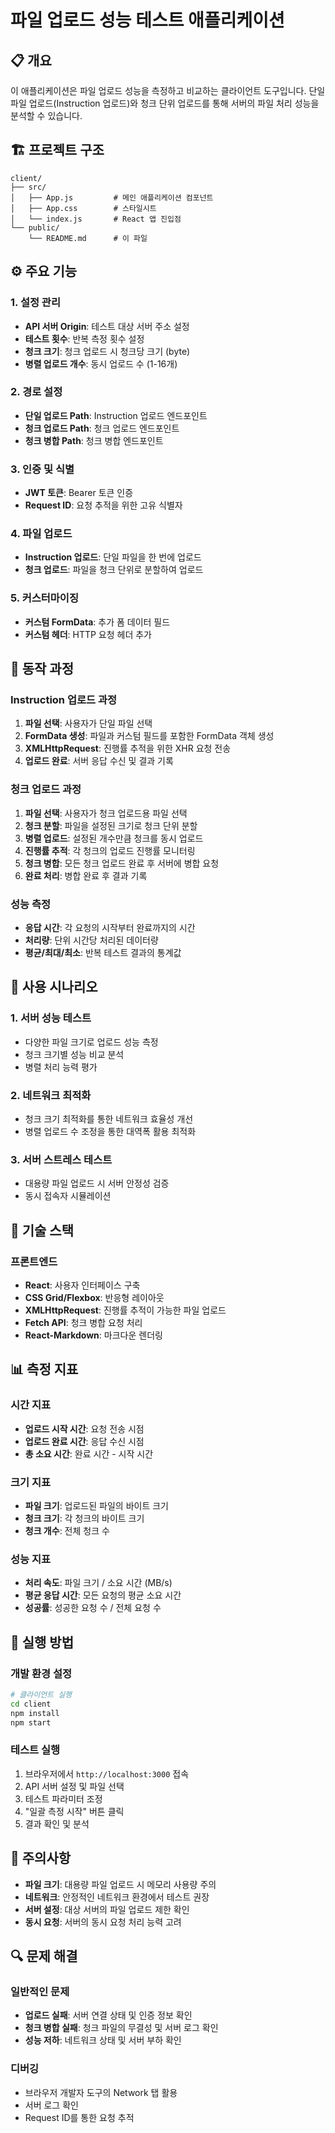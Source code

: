 # 파일 업로드 성능 테스트 애플리케이션

## 📋 개요

이 애플리케이션은 파일 업로드 성능을 측정하고 비교하는 클라이언트 도구입니다. 단일 파일 업로드(Instruction 업로드)와 청크 단위 업로드를 통해 서버의 파일 처리 성능을 분석할 수 있습니다.

## 🏗️ 프로젝트 구조

```
client/
├── src/
│   ├── App.js         # 메인 애플리케이션 컴포넌트
│   ├── App.css        # 스타일시트
│   └── index.js       # React 앱 진입점
└── public/
    └── README.md      # 이 파일
```

## ⚙️ 주요 기능

### 1. 설정 관리
- **API 서버 Origin**: 테스트 대상 서버 주소 설정
- **테스트 횟수**: 반복 측정 횟수 설정
- **청크 크기**: 청크 업로드 시 청크당 크기 (byte)
- **병렬 업로드 개수**: 동시 업로드 수 (1-16개)

### 2. 경로 설정
- **단일 업로드 Path**: Instruction 업로드 엔드포인트
- **청크 업로드 Path**: 청크 업로드 엔드포인트
- **청크 병합 Path**: 청크 병합 엔드포인트

### 3. 인증 및 식별
- **JWT 토큰**: Bearer 토큰 인증
- **Request ID**: 요청 추적을 위한 고유 식별자

### 4. 파일 업로드
- **Instruction 업로드**: 단일 파일을 한 번에 업로드
- **청크 업로드**: 파일을 청크 단위로 분할하여 업로드

### 5. 커스터마이징
- **커스텀 FormData**: 추가 폼 데이터 필드
- **커스텀 헤더**: HTTP 요청 헤더 추가

## 🔄 동작 과정

### Instruction 업로드 과정
1. **파일 선택**: 사용자가 단일 파일 선택
2. **FormData 생성**: 파일과 커스텀 필드를 포함한 FormData 객체 생성
3. **XMLHttpRequest**: 진행률 추적을 위한 XHR 요청 전송
4. **업로드 완료**: 서버 응답 수신 및 결과 기록

### 청크 업로드 과정
1. **파일 선택**: 사용자가 청크 업로드용 파일 선택
2. **청크 분할**: 파일을 설정된 크기로 청크 단위 분할
3. **병렬 업로드**: 설정된 개수만큼 청크를 동시 업로드
4. **진행률 추적**: 각 청크의 업로드 진행률 모니터링
5. **청크 병합**: 모든 청크 업로드 완료 후 서버에 병합 요청
6. **완료 처리**: 병합 완료 후 결과 기록

### 성능 측정
- **응답 시간**: 각 요청의 시작부터 완료까지의 시간
- **처리량**: 단위 시간당 처리된 데이터량
- **평균/최대/최소**: 반복 테스트 결과의 통계값

## 🎯 사용 시나리오

### 1. 서버 성능 테스트
- 다양한 파일 크기로 업로드 성능 측정
- 청크 크기별 성능 비교 분석
- 병렬 처리 능력 평가

### 2. 네트워크 최적화
- 청크 크기 최적화를 통한 네트워크 효율성 개선
- 병렬 업로드 수 조정을 통한 대역폭 활용 최적화

### 3. 서버 스트레스 테스트
- 대용량 파일 업로드 시 서버 안정성 검증
- 동시 접속자 시뮬레이션

## 🔧 기술 스택

### 프론트엔드
- **React**: 사용자 인터페이스 구축
- **CSS Grid/Flexbox**: 반응형 레이아웃
- **XMLHttpRequest**: 진행률 추적이 가능한 파일 업로드
- **Fetch API**: 청크 병합 요청 처리
- **React-Markdown**: 마크다운 렌더링

## 📊 측정 지표

### 시간 지표
- **업로드 시작 시간**: 요청 전송 시점
- **업로드 완료 시간**: 응답 수신 시점
- **총 소요 시간**: 완료 시간 - 시작 시간

### 크기 지표
- **파일 크기**: 업로드된 파일의 바이트 크기
- **청크 크기**: 각 청크의 바이트 크기
- **청크 개수**: 전체 청크 수

### 성능 지표
- **처리 속도**: 파일 크기 / 소요 시간 (MB/s)
- **평균 응답 시간**: 모든 요청의 평균 소요 시간
- **성공률**: 성공한 요청 수 / 전체 요청 수

## 🚀 실행 방법

### 개발 환경 설정
```bash
# 클라이언트 실행
cd client
npm install
npm start
```

### 테스트 실행
1. 브라우저에서 `http://localhost:3000` 접속
2. API 서버 설정 및 파일 선택
3. 테스트 파라미터 조정
4. "일괄 측정 시작" 버튼 클릭
5. 결과 확인 및 분석

## 📝 주의사항

- **파일 크기**: 대용량 파일 업로드 시 메모리 사용량 주의
- **네트워크**: 안정적인 네트워크 환경에서 테스트 권장
- **서버 설정**: 대상 서버의 파일 업로드 제한 확인
- **동시 요청**: 서버의 동시 요청 처리 능력 고려

## 🔍 문제 해결

### 일반적인 문제
- **업로드 실패**: 서버 연결 상태 및 인증 정보 확인
- **청크 병합 실패**: 청크 파일의 무결성 및 서버 로그 확인
- **성능 저하**: 네트워크 상태 및 서버 부하 확인

### 디버깅
- 브라우저 개발자 도구의 Network 탭 활용
- 서버 로그 확인
- Request ID를 통한 요청 추적 
